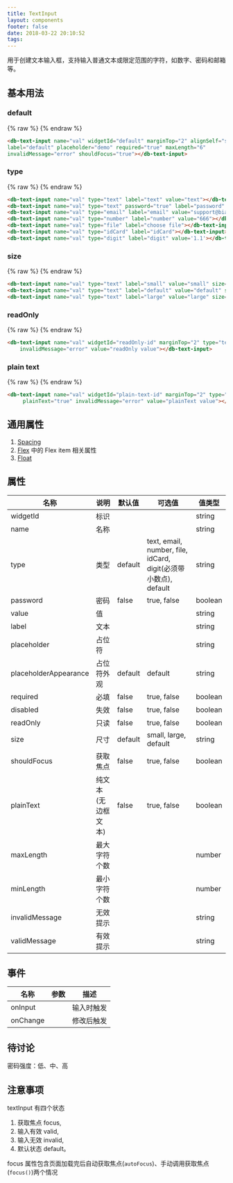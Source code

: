 ```yaml
---
title: TextInput
layout: components
footer: false
date: 2018-03-22 20:10:52
tags:
---
```


用于创建文本输入框，支持输入普通文本或限定范围的字符，如数字、密码和邮箱等。

## 基本用法


### default
{% raw %}
<db-text-input name="val" widgetId="defaultDemo" marginTop="2" alignSelf="start" type="text" label="default" placeholder="demo" required="true" maxLength="6"   invalidMessage="error" shouldFocus="true"></db-text-input>
{% endraw %}
```html
<db-text-input name="val" widgetId="default" marginTop="2" alignSelf="start" type="text" 
label="default" placeholder="demo" required="true" maxLength="6" 
invalidMessage="error" shouldFocus="true"></db-text-input>
```

### type
{% raw %}
<db-text-input name="val" type="text" label="text" value="text"></db-text-input>
<db-text-input name="val" type="text" password="true" label="password" value="password"></db-text-input>
<db-text-input name="val" type="email" label="email" value="support@bianruanjian.com"></db-text-input>
<db-text-input name="val" type="number" label="number" value="666"></db-text-input>
<db-text-input name="val" type="file" label="choose file"></db-text-input>
<db-text-input name="val" type="idCard" label="idCard"></db-text-input>
<db-text-input name="val" type="digit" label="digit" value='1.1'></db-text-input>
{% endraw %}
```html
<db-text-input name="val" type="text" label="text" value="text"></db-text-input>
<db-text-input name="val" type="text" password="true" label="password" value="password"></db-text-input>
<db-text-input name="val" type="email" label="email" value="support@bianruanjian.com"></db-text-input>
<db-text-input name="val" type="number" label="number" value="666"></db-text-input>
<db-text-input name="val" type="file" label="choose file"></db-text-input>
<db-text-input name="val" type="idCard" label="idCard"></db-text-input>
<db-text-input name="val" type="digit" label="digit" value='1.1'></db-text-input>
```

### size
{% raw %}
<db-text-input name="val" type="text" label="small" value="small" size="small"></db-text-input>
<db-text-input name="val" type="text" label="default" value="default" size="default"></db-text-input>
<db-text-input name="val" type="text" label="large" value="large" size="large"></db-text-input>
{% endraw %}
```html
<db-text-input name="val" type="text" label="small" value="small" size="small"></db-text-input>
<db-text-input name="val" type="text" label="default" value="default" size="default"></db-text-input>
<db-text-input name="val" type="text" label="large" value="large" size="large"></db-text-input>
```

### readOnly
{% raw %}
<db-text-input name="val" widgetId="readOnly-id" marginTop="2" type="text" label="readOnly" readOnly="true"
    invalidMessage="error" value="readOnly value"></db-text-input>
{% endraw %}
```html
<db-text-input name="val" widgetId="readOnly-id" marginTop="2" type="text" label="readOnly" readOnly="true"
    invalidMessage="error" value="readOnly value"></db-text-input>
```

### plain text
{% raw %}
<db-text-input name="val" widgetId="plain-text-id" marginTop="2" type="text" label="plainText" readOnly="true"
     plainText="true" invalidMessage="error" value="plainText value"></db-text-input>
{% endraw %}
```html
<db-text-input name="val" widgetId="plain-text-id" marginTop="2" type="text" label="plainText" readOnly="true"
     plainText="true" invalidMessage="error" value="plainText value"></db-text-input>
```

## 通用属性

1. [Spacing](../Utilities/Spacing.html)
1. [Flex](../Utilities/Flex.html) 中的 Flex item 相关属性
1. [Float](../Utilities/Float.html)

## 属性

| 名称  | 说明 | 默认值 | 可选值 |值类型 |
| ----- | ------ | ----- | ----- | --------- |
| widgetId | 标识 | | | string |
| name | 名称 | | | string |
| type | 类型 | default | text, email, number, file, idCard, digit(必须带小数点), default | string |
| password | 密码 | false | true, false | boolean |
| value | 值 | | | string |
| label | 文本 | | | string |
| placeholder | 占位符 | | | string |
| placeholderAppearance | 占位符外观 | default | default | string |
| required | 必填 | false | true, false | boolean |
| disabled | 失效 | false | true, false | boolean |
| readOnly | 只读 | false | true, false | boolean |
| size | 尺寸 | default | small, large, default | string |
| shouldFocus | 获取焦点 | false | true, false | boolean |
| plainText | 纯文本(无边框文本) | false | true, false | boolean |
| maxLength | 最大字符个数 | | | number |
| minLength | 最小字符个数 | | | number |
| invalidMessage | 无效提示 | | | string |
| validMessage | 有效提示 | | | string |

## 事件

| 名称  | 参数 | 描述 |
| ----- | ------ | ----- |
| onInput | | 输入时触发 |
| onChange | | 修改后触发 |

## 待讨论

密码强度：低、中、高

## 注意事项

textInput 有四个状态
1. 获取焦点 focus,
1. 输入有效 valid,
1. 输入无效 invalid,
1. 默认状态 default。

focus 属性包含页面加载完后自动获取焦点(`autoFocus`)、手动调用获取焦点(`focus()`)两个情况